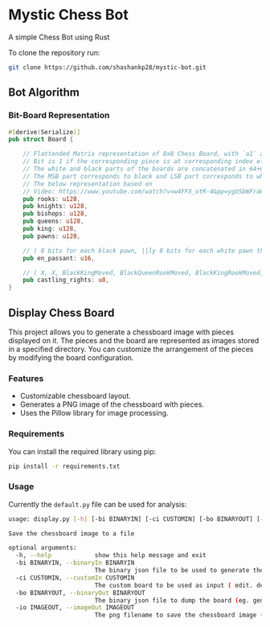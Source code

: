 # Mystic Chess Bot

A simple Chess Bot using Rust

To clone the repository run:
```bash
git clone https://github.com/shashankp28/mystic-bot.git
```

## Bot Algorithm

### Bit-Board Representation

```rust
#[derive(Serialize)]
pub struct Board {

    // Flattended Matrix representation of 8x8 Chess Board, with `a1` at the Top-Left
    // Bit is 1 if the corresponding piece is at corresponding index else 0
    // The white and black parts of the boards are concatenated in 64+64 = 128 bits
    // The MSB part corresponds to black and LSB part corresponds to white
    // The below representation based on
    // Video: https://www.youtube.com/watch?v=w4FFX_otR-4&pp=ygUSbWFraW5nIGEgY2hlc3MgYm90
    pub rooks: u128,
    pub knights: u128,
    pub bishops: u128,
    pub queens: u128,
    pub king: u128,
    pub pawns: u128,

    // ( 8 bits for each black pawn, ||ly 8 bits for each white pawn that moved double step )
    pub en_passant: u16,

    // ( X, X, BlackKingMoved, BlackQueenRookMoved, BlackKingRookMoved, ||ly 3 for White )
    pub castling_rights: u8,
}
```

## Display Chess Board

This project allows you to generate a chessboard image with pieces displayed on it. The pieces and the board are represented as images stored in a specified directory. You can customize the arrangement of the pieces by modifying the board configuration.

### Features

- Customizable chessboard layout.
- Generates a PNG image of the chessboard with pieces.
- Uses the Pillow library for image processing.

### Requirements

You can install the required library using pip:

```bash
pip install -r requirements.txt
```

### Usage

Currently the `default.py` file can be used for analysis:

```bash
usage: display.py [-h] [-bi BINARYIN] [-ci CUSTOMIN] [-bo BINARYOUT] [-io IMAGEOUT]

Save the chessboard image to a file

optional arguments:
  -h, --help            show this help message and exit
  -bi BINARYIN, --binaryIn BINARYIN
                        The binary json file to be used to generate the board (eg. default/board.json)
  -ci CUSTOMIN, --customIn CUSTOMIN
                        The custom board to be used as input ( edit. default/custom.py )
  -bo BINARYOUT, --binaryOut BINARYOUT
                        The binary json file to dump the board (eg. gen/board.json)
  -io IMAGEOUT, --imageOut IMAGEOUT
                        The png filename to save the chessboard image (e.g., gen/output.png)
```